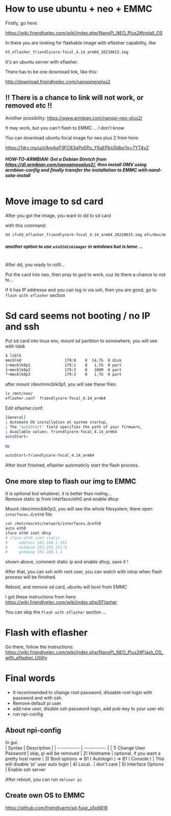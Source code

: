 
# How to use ubuntu + neo + EMMC

Firstly, go here:

https://wiki.friendlyelec.com/wiki/index.php/NanoPi_NEO_Plus2#Install_OS

In there you are looking for flashable image with eflasher capability, like
```bash
h5_eflasher_friendlycore-focal_4.14_arm64_20210615.img
```
It's an ubuntu server with eflasher.


There has to be one download link, like this:

http://download.friendlyelec.com/nanopineoplus2

## !! There is a chance to link will not work, or removed etc !!

Another possibility: https://www.armbian.com/nanopi-neo-plus2/

It may work, but you can't flash to EMMC ... I don't know

You can download ubuntu focal image for neo plus 2 from here:

https://1drv.ms/u/s!AmAxP3FO83qPoEPo_Y6aEPbU0dbn?e=7YT4vZ

##### HOW-TO-ARMBIAN: Get a Debian Stretch from https://dl.armbian.com/nanopineoplus2/, then install OMV using armbian-config and finally transfer the installation to EMMC with nand-sata-install<br><br>

# Move image to sd card

After you got the image, you want to dd to sd card

with this command:<br>

```bash
dd if=h5_eflasher_friendlycore-focal_4.14_arm64_20210615.img of=/dev/mmcblk0 count=100MB status=progress
```
##### another option to use `win32diskimager` in windows but is lame ...<br><br>

After dd, you ready to rollll...

Put the card into neo, then pray to god to work, cuz its there a chance to not to...

If it has IP addresse and you can log in via ssh, then you are good, go to `flash with eflasher` section

# Sd card seems not booting / no IP and ssh
Put sd card into linux env, mount sd partition to somewhere, you will see with lsblk
```bash
$ lsblk
mmcblk0                   179:0    0  14,7G  0 disk
├─mmcblk0p1               179:1    0   1,7G  0 part
├─mmcblk0p2               179:2    0   100M  0 part
└─mmcblk0p3               179:3    0   1,7G  0 part
```

after mount /dev/mmcblk0p1, you will see these files:
```bash
ls /mnt/neo/
eflasher.conf  friendlycore-focal_4.14_arm64
```

Edit elfasher.conf:
```bash
[General]
; Automate OS installation at system startup,
; The "autoStart" field specifies the path of your firmware,
; Available values: friendlycore-focal_4.14_arm64
autoStart=
```
to
```bash
autoStart=friendlycore-focal_4.14_arm64
```

After boot finished, eflasher automaticly start the flash process.

## One more step to flash our img to EMMC
It is optional but whatever, it is better than noting...<br>
Remove static ip from interface/eth0 and enable dhcp

Mount /dev/mmcblk0p3, you will see the whole filesystem, there open `interfaces.d/eth0` file:
```bash
cat /mnt/neo/etc/network/interfaces.d/eth0
auto eth0
iface eth0 inet dhcp
# iface eth0 inet static
#     address 192.168.1.231
#     netmask 255.255.255.0
#     gateway 192.168.1.1
```
shown above, comment static ip and enable dhcp, save it !

After that, you can ssh with root user, you can watch with iotop when flash process will be finished.

Reboot, and remove sd card, ubuntu will boot from EMMC

I got these instructions from here: https://wiki.friendlyelec.com/wiki/index.php/EFlasher

You can skip the `Flash with eflasher` section ...

# Flash with eflasher
Go there, follow the instructions:<br>
https://wiki.friendlyelec.com/wiki/index.php/NanoPi_NEO_Plus2#Flash_OS_with_eflasher_Utility


# Final words
* It recommended to change root password, dissable root login with password and with ssh.
* Remove default pi user
* add new user, disable ssh password login, add pub-key to your user etc
* run npi-config

## About npi-config
In gui:<br>
| Syntax      | Description |
| ----------- | ----------- |
| 1) Change User Password                               | skip, pi will be removed
| 2) Hostname                                           | optional, if you want a pretty host name
| 3) Boot options => B1 ( Autologin ) => B1 ( Console ) | This will disable 'pi' user auto login
| 4) Local..                                            | don't care
| 5) Interface Options                                  | Enable ssh server

After reboot, you can run `deluser pi`

## Create own OS to EMMC
https://github.com/friendlyarm/sd-fuse_s5p6818